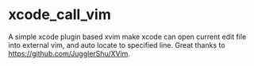 xcode_call_vim
==============

A simple xcode plugin based xvim make xcode can open current edit file into external vim, and auto locate to specified line. Great thanks to https://github.com/JugglerShu/XVim.
